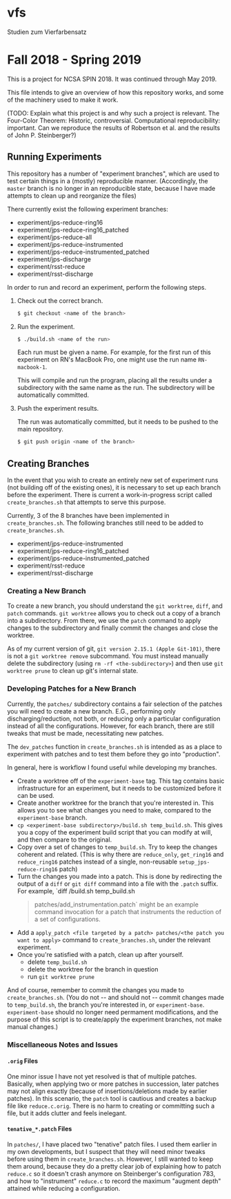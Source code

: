 # vfs

Studien zum Vierfarbensatz

# Fall 2018 - Spring 2019

This is a project for NCSA SPIN 2018. It was continued through May 2019.

This file intends to give an overview of how this repository works, and some of
the machinery used to make it work.

(TODO: Explain what this project is and why such a project is relevant.
The Four-Color Theorem: Historic, controversial. Computational reproducibility:
important. Can we reproduce the results of Robertson et al. and the results of
John P. Steinberger?)

## Running Experiments

This repository has a number of "experiment branches", which are used to test
certain things in a (mostly) reproducible manner. (Accordingly, the `master`
branch is no longer in an reproducible state, because I have made attempts to
clean up and reorganize the files)

There currently exist the following experiment branches:

* experiment/jps-reduce-ring16
* experiment/jps-reduce-ring16_patched
* experiment/jps-reduce-all
* experiment/jps-reduce-instrumented
* experiment/jps-reduce-instrumented_patched
* experiment/jps-discharge
* experiment/rsst-reduce
* experiment/rsst-discharge

In order to run and record an experiment, perform the following steps.

1. Check out the correct branch.
   ```bash
   $ git checkout <name of the branch>
   ```

2. Run the experiment.
   ```bash
   $ ./build.sh <name of the run>
   ```

   Each run must be given a name. For example, for the first run of this
   experiment on RN's MacBook Pro, one might use the run name `RN-macbook-1`.
   
   This will compile and run the program, placing all the results under a
   subdirectory with the same name as the run. The subdirectory will be
   automatically committed.

3. Push the experiment results.
   
   The run was automatically committed, but it needs to be pushed to the main
   repository.

   ```bash
   $ git push origin <name of the branch>
   ```

## Creating Branches

In the event that you wish to create an entirely new set of experiment runs (not
building off of the existing ones), it is necessary to set up each branch before
the experiment. There is current a work-in-progress script called
`create_branches.sh` that attempts to serve this purpose.

Currently, 3 of the 8 branches have been implemented in `create_branches.sh`.
The following branches still need to be added to `create_branches.sh`.

* experiment/jps-reduce-instrumented
* experiment/jps-reduce-ring16_patched
* experiment/jps-reduce-instrumented_patched
* experiment/rsst-reduce
* experiment/rsst-discharge

### Creating a New Branch

To create a new branch, you should understand the `git worktree`, `diff`, and
`patch` commands.  `git worktree` allows you to check out a copy of a branch
into a subdirectory.  From there, we use the `patch` command to apply changes to
the subdirectory and finally commit the changes and close the worktree.

As of my current version of git, `git version 2.15.1 (Apple Git-101)`, there is
not a `git worktree remove` subcommand. You must instead manually delete the
subdirectory (using `rm -rf <the-subdirectory>`) and then use `git worktree
prune` to clean up git's internal state.

### Developing Patches for a New Branch

Currently, the `patches/` subdirectory contains a fair selection of the patches
you will need to create a new branch. E.G., performing only
discharging/reduction, not both, or reducing only a particular configuration
instead of all the configurations. However, for each branch, there are still
tweaks that must be made, necessitating new patches.

The `dev_patches` function in `create_branches.sh` is intended as as a place to
experiment with patches and to test them before they go into "production".

In general, here is workflow I found useful while developing my branches.

* Create a worktree off of the `experiment-base` tag. This tag contains basic
  infrastructure for an experiment, but it needs to be customized before it can
  be used.
* Create another worktree for the branch that you're interested in. This allows
  you to see what changes you need to make, compared to the `experiment-base`
  branch.
* `cp <experiment-base subdirectory>/build.sh temp_build.sh`. This gives you a
  copy of the experiment build script that you can modify at will, and then
  compare to the original.
* Copy over a set of changes to `temp_build.sh`. Try to keep the changes
  coherent and related.  (This is why there are `reduce_only`, `get_ring16` and
  `reduce_ring16` patches instead of a single, non-reusable
  `setup_jps-reduce-ring16` patch)
* Turn the changes you made into a patch. This is done by redirecting the output
  of a `diff` or `git diff` command into a file with the `.patch` suffix. For
  example, `diff <experiment-base subdirectory>/build.sh temp_build.sh
  >patches/add_instrumentation.patch` might be an example command invocation for a patch
  that instruments the reduction of a set of configurations.
* Add a `apply_patch <file targeted by a patch> patches/<the patch you want to
  apply>` command to `create_branches.sh`, under the relevant experiment.
* Once you're satisfied with a patch, clean up after yourself.
  * delete `temp_build.sh`
  * delete the worktree for the branch in question
  * run `git worktree prune`

And of course, remember to commit the changes you made to `create_branches.sh`.
(You do not -- and should not -- commit changes made to `temp_build.sh`, the
branch you're interested in, or `experiment-base`. `experiment-base` should no
longer need permament modifications, and the purpose of this script is to
create/apply the experiment branches, not make manual changes.)

### Miscellaneous Notes and Issues

#### `.orig` Files

One minor issue I have not yet resolved is that of multiple patches. Basically,
when applying two or more patches in succession, later patches may not align
exactly (because of insertions/deletions made by earlier patches). In this
scenario, the `patch` tool is cautious and creates a backup file like
`reduce.c.orig`. There is no harm to creating or committing such a file, but it
adds clutter and feels inelegant.

#### `tenative_*.patch` Files

In `patches/`, I have placed two "tenative" patch files. I used them earlier in
my own developments, but I suspect that they will need minor tweaks before using
them in `create_branches.sh`. However, I still wanted to keep them around,
because they do a pretty clear job of explaining how to patch `reduce.c` so it
doesn't crash anymore on Steinberger's configuration 783, and how to
"instrument" `reduce.c` to record the maximum "augment depth" attained while
reducing a configuration.

<!-- vim: set tw=80: -->

